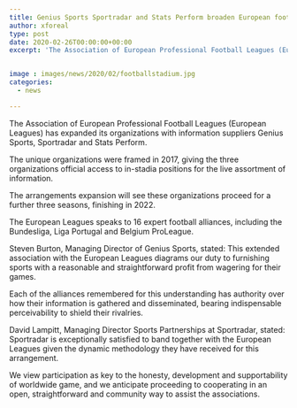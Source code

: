 ```yaml
---
title: Genius Sports Sportradar and Stats Perform broaden European football alliance partnerships
author: xforeal 
type: post
date: 2020-02-26T00:00:00+00:00
excerpt: 'The Association of European Professional Football Leagues (European Leagues) has broadened its organizations with information suppliers Genius Sports, Sportradar and Stats Perform '


image : images/news/2020/02/footballstadium.jpg
categories:
  - news

---
```

The Association of European Professional Football Leagues (European Leagues) has expanded its organizations with information suppliers Genius Sports, Sportradar and Stats Perform. 

The unique organizations were framed in 2017, giving the three organizations official access to in-stadia positions for the live assortment of information. 

The arrangements expansion will see these organizations proceed for a further three seasons, finishing in 2022. 

The European Leagues speaks to 16 expert football alliances, including the Bundesliga, Liga Portugal and Belgium ProLeague. 

Steven Burton, Managing Director of Genius Sports, stated: This extended association with the European Leagues diagrams our duty to furnishing sports with a reasonable and straightforward profit from wagering for their games. 

Each of the alliances remembered for this understanding has authority over how their information is gathered and disseminated, bearing indispensable perceivability to shield their rivalries. 

David Lampitt, Managing Director Sports Partnerships at Sportradar, stated: Sportradar is exceptionally satisfied to band together with the European Leagues given the dynamic methodology they have received for this arrangement. 

We view participation as key to the honesty, development and supportability of worldwide game, and we anticipate proceeding to cooperating in an open, straightforward and community way to assist the associations.